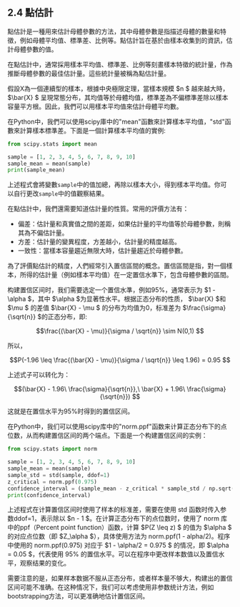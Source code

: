 ## 2.4 點估計

點估計是一種用來估計母體參數的方法，其中母體參數是指描述母體的數量和特徵，例如母體平均值、標準差、比例等。點估計旨在基於由樣本收集到的資訊，估計母體參數的值。

在點估計中，通常採用樣本平均值、標準差、比例等刻畫樣本特徵的統計量，作為推斷母體參數的最佳估計量。這些統計量被稱為點估計量。

假設X為一個連續型的樣本，根據中央極限定理，當樣本規模  $n $ 越來越大時，  $\bar{X} $ 呈現常態分布，其均值等於母體均值，標準差為不偏標準差除以樣本容量平方根。因此，我們可以用樣本平均值來估計母體平均數。

在Python中，我們可以使用scipy庫中的"mean"函數來計算樣本平均值，"std"函數來計算樣本標準差。下面是一個計算樣本平均值的實例:

```python
from scipy.stats import mean

sample = [1, 2, 3, 4, 5, 6, 7, 8, 9, 10]
sample_mean = mean(sample)
print(sample_mean)
```

上述程式會將變數`sample`中的值加總，再除以樣本大小，得到樣本平均值。你可以自行更改`sample`中的值觀察結果。

在點估計中，我們還需要知道估計量的性質。常用的評價方法有：

- 偏差：估計量和真實值之間的差距，如果估計量的平均值等於母體參數，則稱其為不偏估計量。
- 方差：估計量的變異程度，方差越小，估計量的精度越高。
- 一致性：當樣本容量趨近無限大時，估計量趨近於母體參數。

為了評價點估計的精度，人們經常引入置信區間的概念。置信區間是指，對一個樣本，所得的估計量（例如樣本平均值）在一定置信水準下，包含母體參數的區間。

构建置信区间时，我们需要选定一个置信水準，例如95%，通常表示为 $1 - \alpha $，其中 $\alpha $为显著性水平。根据正态分布的性质，  $\bar{X} $和 $\mu $ 的差值  $\bar{X} - \mu $ 的分布为均值为0，标准差为 $\frac{\sigma}{\sqrt{n}} $的正态分布，即:

 $$\frac{(\bar{X} - \mu)}{\sigma / \sqrt{n}} \sim N(0,1) $$

所以，

 $$P(-1.96 \leq \frac{(\bar{X} - \mu)}{\sigma / \sqrt{n}} \leq 1.96) = 0.95 $$

上述式子可以转化为：

 $$(\bar{X} - 1.96\ \frac{\sigma}{\sqrt{n}},\ \bar{X} + 1.96\ \frac{\sigma}{\sqrt{n}}) $$

这就是在置信水平为95%时得到的置信区间。

在Python中，我们可以使用scipy库中的"norm.ppf"函数来计算正态分布下的点位数，从而构建置信区间的两个端点。下面是一个构建置信区间的实例：

```python
from scipy.stats import norm

sample = [1, 2, 3, 4, 5, 6, 7, 8, 9, 10]
sample_mean = mean(sample)
sample_std = std(sample, ddof=1)
z_critical = norm.ppf(0.975)
confidence_interval = (sample_mean - z_critical * sample_std / np.sqrt(len(sample)), sample_mean + z_critical * sample_std / np.sqrt(len(sample)))
print(confidence_interval)
```

上述程式在计算置信区间时使用了样本的标准差，需要在使用 std 函数时传入参数ddof=1，表示除以  $n - 1 $。在计算正态分布下的点位数时，使用了 norm 库中的ppf（Percent point function）函数，计算  $P(Z \leq z) $ 的值为  $\alpha $ 的对应点位数（即  $Z_\alpha $），具体使用方法为 norm.ppf(1 - alpha/2)。程序中使用的 norm.ppf(0.975) 对应于  $1 - \alpha/2 = 0.975 $ 的情况，即  $\alpha = 0.05 $，代表使用 95% 的置信水平。可以在程序中更改样本数值以及置信水平，观察结果的变化。

需要注意的是，如果样本数据不服从正态分布，或者样本量不够大，构建出的置信区间可能不准确。在这种情况下，我们可以考虑使用非参数统计方法，例如bootstrapping方法，可以更准确地估计置信区间。
